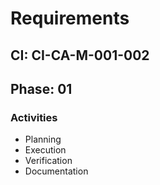 # Requirements

## CI: CI-CA-M-001-002
## Phase: 01

### Activities
- Planning
- Execution
- Verification
- Documentation
